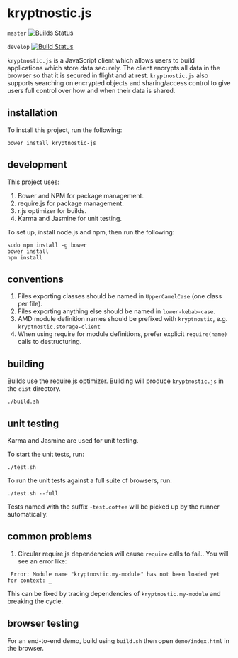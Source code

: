 # kryptnostic.js

`master` [![Builds Status](https://travis-ci.org/kryptnostic/kryptnostic-js.svg?branch=master)](https://travis-ci.org/kryptnostic/kryptnostic-js)

`develop` [![Build Status](https://travis-ci.org/kryptnostic/kryptnostic-js.svg?branch=develop)](https://travis-ci.org/kryptnostic/kryptnostic-js)

`kryptnostic.js` is a JavaScript client which allows users to build applications which store data securely. The client encrypts all data in the browser so that it is secured in flight and at rest. `kryptnostic.js` also supports searching on encrypted objects and sharing/access control to give users full control over how and when their data is shared.

## installation

To install this project, run the following:

```
bower install kryptnostic-js
```

## development

This project uses:

1. Bower and NPM for package management.
2. require.js for package management.
3. r.js optimizer for builds.
4. Karma and Jasmine for unit testing.


To set up, install node.js and npm, then run the following:

```
sudo npm install -g bower
bower install
npm install
```

## conventions

1. Files exporting classes should be named in `UpperCamelCase` (one class per file).
2. Files exporting anything else should be named in `lower-kebab-case`.
3. AMD module definition names should be prefixed with `kryptnostic`, e.g. `kryptnostic.storage-client`
4. When using require for module definitions, prefer explicit `require(name)` calls to destructuring.

## building

Builds use the require.js optimizer.
Building will produce `kryptnostic.js` in the `dist` directory.

```
./build.sh
```

## unit testing

Karma and Jasmine are used for unit testing.

To start the unit tests, run:

```
./test.sh
```

To run the unit tests against a full suite of browsers, run:

```
./test.sh --full
```

Tests named with the suffix `-test.coffee` will be picked up by the runner automatically.

## common problems

1. Circular require.js dependencies will cause `require` calls to fail.. You will see an error like:

```
 Error: Module name "kryptnostic.my-module" has not been loaded yet for context: _
```

This can be fixed by tracing dependencies of `kryptnostic.my-module` and breaking the cycle.

## browser testing

For an end-to-end demo, build using `build.sh` then open `demo/index.html` in the browser.
